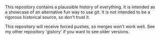 This repository  contains a plaussible  history of everything.   It is
intended as a showcase of an alternative fun way to use git. It is not
intended to be a rigorous historical source, so don't trust it.

This repository will receive forced pushes, so merges won't work well.
See my other repository 'gistory' if you want to see older versions.
